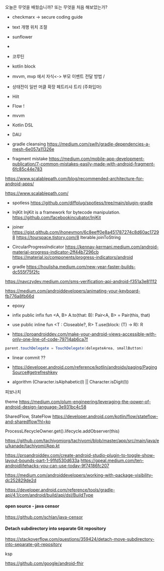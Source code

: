 
오늘은  무엇을  배웠습니까? 또는  무엇을 처음 해보았는가?



- checkmarx -> secure coding guide
- text 개행 위치 조절


- sunflower
- 
- 코루틴
- kotlin block
- mvvm, mvp 에서 자식<-> 부모 이벤트 전달 방법 / 
- 상태전이 일반 머클 확장 페트리샤 트리 (주화입마)
- Hilt
- Flow !
- mvvm
- Kotlin DSL

- DAU

- gradle cleansing 
https://medium.com/swlh/gradle-dependencies-a-mesh-6e057a11326e

- fragment mistake
https://medium.com/mobile-app-development-publication/7-common-mistakes-easily-made-with-android-fragment-6fc85c44e783


https://www.scalablepath.com/blog/recommended-architecture-for-android-apps/

https://www.scalablepath.com/


- spotless
https://github.com/diffplug/spotless/tree/main/plugin-gradle

- InjKit
InjKit is a framework for bytecode manipulation.
https://github.com/facebookincubator/InjKit


- joiner
https://gist.github.com/ihoneymon/6c8eeff0e8a451787274c8d60ac17298
https://tourspace.tistory.com/8
Iterable<T>.joinToString


- CircularProgressIndicator
https://kennay-kermani.medium.com/android-material-progress-indicator-2ff44b7296cb
https://material.io/components/progress-indicators/android


- gradle
https://houlisha.medium.com/new-year-faster-builds-dc555f75f2fc


https://navczydev.medium.com/sms-verification-api-android-f351a3e81112

https://medium.com/androiddevelopers/animating-your-keyboard-fb776a8fb66d


- epoxy


- infix
public infix fun <A, B> A.to(that: B): Pair<A, B> = Pair(this, that)


- use
public inline fun <T : Closeable?, R> T.use(block: (T) -> R): R



- https://proandroiddev.com/make-your-android-views-accessible-with-only-one-line-of-code-79714ab6ca7f
```java
parent.touchDelegate = TouchDelegate(delegateArea, smallButton)
```


- linear commit ??


- https://developer.android.com/reference/kotlin/androidx/paging/PagingSource#getrefreshkey



- algorithm
(Character.isAlphabetic(l) || Character.isDigit(l))

피보나치




theme
https://medium.com/plum-engineering/leveraging-the-power-of-android-design-language-3e931bc4c58


SharedFlow, StateFlow
https://developer.android.com/kotlin/flow/stateflow-and-sharedflow?hl=ko



ProcessLifecycleOwner.get().lifecycle.addObserver(this)


https://github.com/tachiyomiorg/tachiyomi/blob/master/app/src/main/java/eu/kanade/tachiyomi/App.kt


https://proandroiddev.com/create-android-studio-plugin-to-toggle-show-layout-bounds-part-1-91fd530d633a
https://gpeal.medium.com/ten-androidlifehacks-you-can-use-today-9f74186fc207



https://medium.com/androiddevelopers/working-with-package-visibility-dc252829de2d



https://developer.android.com/reference/tools/gradle-api/4.1/com/android/build/api/dsl/BuildType



#### open source - java censor
https://github.com/schlan/java-censor


#### Detach subdirectory into separate Git repository
https://stackoverflow.com/questions/359424/detach-move-subdirectory-into-separate-git-repository



ksp



https://github.com/google/android-fhir
<!--stackedit_data:
eyJoaXN0b3J5IjpbLTEzMDQ0MzAyMCwtMTQ2NjQwNDkxMiwtMT
U2NjM5MDE1NiwtNDk5MTA2ODQsLTE3MTY2NjU4NSwxOTM5MDYz
NjUxXX0=
-->